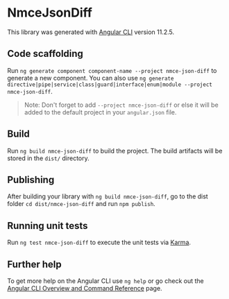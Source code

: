 # NmceJsonDiff

This library was generated with [Angular CLI](https://github.com/angular/angular-cli) version 11.2.5.

## Code scaffolding

Run `ng generate component component-name --project nmce-json-diff` to generate a new component. You can also use `ng generate directive|pipe|service|class|guard|interface|enum|module --project nmce-json-diff`.
> Note: Don't forget to add `--project nmce-json-diff` or else it will be added to the default project in your `angular.json` file. 

## Build

Run `ng build nmce-json-diff` to build the project. The build artifacts will be stored in the `dist/` directory.

## Publishing

After building your library with `ng build nmce-json-diff`, go to the dist folder `cd dist/nmce-json-diff` and run `npm publish`.

## Running unit tests

Run `ng test nmce-json-diff` to execute the unit tests via [Karma](https://karma-runner.github.io).

## Further help

To get more help on the Angular CLI use `ng help` or go check out the [Angular CLI Overview and Command Reference](https://angular.io/cli) page.
